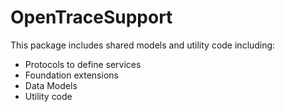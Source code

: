 # OpenTraceSupport

This package includes shared models and utility code including:

* Protocols to define services
* Foundation extensions
* Data Models
* Utility code